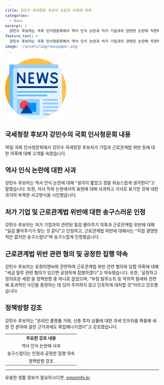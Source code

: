 ```yaml
---
title: 강민수 국세청장 후보자 논란과 사과에 대해
categories:
  - News
excerpt: >
  강민수 후보자는 국회 인사청문회에서 역사 인식 논란과 처가 기업과의 관련된 논란에 직면하였다. 후보자는 공세에 직면하며 송구스럽다고 반성하며 발언했고, 석사 학위 논문에서의 표현에 대한 사과도 전했다. 또한, 처가 기업과의 관련된 논란에 대해서도 일감 몰아주기가 맞다고 인정하고 송구스럽다며 사과했다. 이에 대해 후보자는 세금 탈루 관련 혐의가 있으면 공정하게 집행하겠다고 밝혔으며, 공정한 세정을 정책으로 제시하며 효과적인 세무 체계를 강조했다.
feature_text: >
  강민수 후보자는 국회 인사청문회에서 역사 인식 논란과 처가 기업과의 관련된 논란에 직면하였다. 후보자는 공세에 직면하며 송구스럽다고 반성하며 발언했고, 석사 학위 논문에서의 표현에 대한 사과도 전했다. 또한, 처가 기업과의 관련된 논란에 대해서도 일감 몰아주기가 맞다고 인정하고 송구스럽다며 사과했다. 이에 대해 후보자는 세금 탈루 관련 혐의가 있으면 공정하게 집행하겠다고 밝혔으며, 공정한 세정을 정책으로 제시하며 효과적인 세무 체계를 강조했다.
image: '/assets/img/newspaper.png'
---
```


<p><img src="/assets/img/newspaper.png" alt="kimp 속보" /></p>

<h2 data-ke-size="size26">국세청장 후보자 강민수의 국회 인사청문회 내용</h2>

<p data-ke-size="size16">16일 국회 인사청문회에서 강민수 국세청장 후보자가 기업과 근로관계법 위반 등에 대한 의혹에 대해 고개를 숙였습니다.</p>

<h2 data-ke-size="size24">역사 인식 논란에 대한 사과</h2>

<p data-ke-size="size16">강민수 후보자는 역사 인식 논란에 대해 "생각이 짧았고 정말 죄송스럽게 생각한다"고 말했습니다. 또한, 석사 학위 논문에서의 표현에 대해 사과하고 거사로 표기한 것에 대한 과거의 부족한 사고방식을 시인했습니다.</p>

<h2 data-ke-size="size24">처가 기업 및 근로관계법 위반에 대한 송구스러운 인정</h2>

<p data-ke-size="size16">강민수 후보자는 처가 기업과의 관련된 일감 몰아주기 의혹과 근로관계법 위반에 대해 "일감 몰아주기가 맞는 것 같다"고 인정하고, 근로관계법 위반에 대해서는 "직접 경영한 적은 없지만 송구스럽다"며 송구스럽게 인정했습니다.</p>

<h2 data-ke-size="size24">근로관계법 위반 관련 혐의 및 공정한 집행 약속</h2>

<p data-ke-size="size16">강민수 후보자는 유창이앤씨와 관련하여 근로관계법 위반 관련 혐의와 담합 의혹에 대해 "세금 탈루 관련 혐의가 있으면 공정하게 집행하겠다"고 약속했습니다. 또한, '공정하고 정의로운 세정'을 정책방향 중 하나로 꼽았으며, "부정 탈루소득 등 악의적 탈세와 관련해 효과적인 수단을 동원하는 데 있어 주저하지 않고 단호하게 대처할 것"이라고 강조했습니다.</p>

<h2 data-ke-size="size24">정책방향 강조</h2>

<p data-ke-size="size16">강민수 후보자는 "온라인 플랫폼 거래, 신종 투자 상품에 대한 과세 인프라를 확충해 세원 전 분야에 걸친 근거과세도 확립해나가겠다"고 강조했습니다.</p>

<table>
    <tr>
        <td style="text-align: center; height: 17px;"><b>주요한 강조 내용</b></td>
    </tr>
    <tr>
        <td style="text-align: center; height: 17px;">역사 인식 논란에 사과</td>
    </tr>
    <tr>
        <td style="text-align: center; height: 17px;">송구스럽다는 인정과 공정한 집행 약속</td>
    </tr>
    <tr>
        <td style="text-align: center; height: 17px;">정책방향 강조</td>
    </tr>
</table>

<p><hr></p>
유용한 생활 정보가 필요하시다면, <a href="https://onioninfo.kr" rel="dofollow">onioninfo.kr</a>


